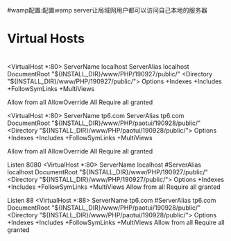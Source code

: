 #wamp配置:配置wamp server让局域网用户都可以访问自己本地的服务器
# Virtual Hosts
#
<VirtualHost *:80>
  ServerName  localhost
  ServerAlias  localhost
  DocumentRoot "${INSTALL_DIR}/www/PHP/190927/public/"
  <Directory "${INSTALL_DIR}/www/PHP/190927/public/">
    Options +Indexes +Includes +FollowSymLinks +MultiViews

   Allow from all
    AllowOverride All
    Require all  granted
  </Directory>
</VirtualHost>




<VirtualHost *:80>
  ServerName  tp6.com
  ServerAlias tp6.com
  DocumentRoot "${INSTALL_DIR}/www/PHP/paotui/190928/public/"
  <Directory "${INSTALL_DIR}/www/PHP/paotui/190928/public/">
    Options +Indexes +Includes +FollowSymLinks +MultiViews

   Allow from all
    AllowOverride All
    Require all  granted
  </Directory>
</VirtualHost>




Listen 8080
<VirtualHost *:80>
  ServerName  localhost
  #ServerAlias  localhost
 DocumentRoot "${INSTALL_DIR}/www/PHP/190927/public/"
  <Directory "${INSTALL_DIR}/www/PHP/190927/public/">
    Options +Indexes +Includes +FollowSymLinks +MultiViews
    Allow from all
    Require all granted
  </Directory>
</VirtualHost>

Listen 88
<VirtualHost *:88>
  ServerName  tp6.com
  #ServerAlias  tp6.com
 DocumentRoot "${INSTALL_DIR}/www/PHP/paotui/190928/public/"
  <Directory "${INSTALL_DIR}/www/PHP/paotui/190928/public/">
    Options +Indexes +Includes +FollowSymLinks +MultiViews
    Allow from all
    Require all granted
  </Directory>
</VirtualHost>







